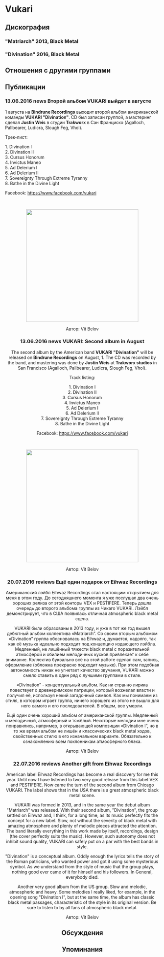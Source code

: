 # Vukari



## Дискография

### "Matriarch" 2013, Black Metal



### "Divination" 2016, Black Metal




## Отношения с другими группами


## Публикации

### 13.06.2016 news Второй альбом VUKARI выйдет в августе

<p>1 августа на <strong>Bindrune Recordings</strong> выходит второй альбом американской команды <strong>VUKARI "Divination"</strong>.&nbsp;CD был записан группой, а мастеринг сделал <strong>Justin Weis</strong>&nbsp;в студии&nbsp;<strong>Trakworx</strong> в Сан Франциско (Agalloch, Pallbearer, Ludicra, Slough Feg, Vhol). </p><p>Трек-лист:</p><p>1. Divination I<br>2. Divination II <br>3. Cursus Honorum <br>4. Invictus Maneo <br>5. Ad Delerium I<br>6. Ad Delerium II <br>7. Sovereignty Through Extreme Tyranny <br>8. Bathe in the Divine Light</p><p>Facebook: <a href="https://www.facebook.com/vukari">https://www.facebook.com/vukari</a></p><p>&nbsp;<center><img width="366" height="366" src="/images/news_rus/2016.06/29327.jpg" border="0"></p>
Автор: Vit Belov

### 13.06.2016 news VUKARI: Second album in August

<p>The second album by the American band <strong>VUKARI "Divination"</strong> will be released on<strong> Bindrune Recordings</strong> on August, 1. The CD was recorded by the band, and mastering was done by <strong>Justin Weis</strong> at <strong>Trakworx studios</strong> in San Francisco (Agalloch, Pallbearer, Ludicra, Slough Feg, Vhol).</p><p>Track listing:</p><p>1. Divination I<br>2. Divination II <br>3. Cursus Honorum <br>4. Invictus Maneo <br>5. Ad Delerium I<br>6. Ad Delerium II <br>7. Sovereignty Through Extreme Tyranny <br>8. Bathe in the Divine Light</p><p>Facebook: <a href="https://www.facebook.com/vukari">https://www.facebook.com/vukari</a></p><p>&nbsp;<center><img width="366" height="366" src="/images/news_rus/2016.06/29327.jpg" border="0"><p></p></center>
Автор: Vit Belov

### 20.07.2016 reviews Ещё один подарок от Eihwaz Recordings

<p>Американский лэйбл Eihwaz Recordings стал настоящим открытием для меня в этом году. До сегодняшнего момента я уже послушал два очень хороших релиза от этой конторы VEX и PESTIFERE. Теперь дошла очередь до второго альбома группы из Чикаго VUKARI. Лэйбл демонстрирует, что в США появилась отличная atmospheric black metal сцена.</p><p>VUKARI были образованы в 2013 году, и уже в тот же год вышел дебютный альбом коллектива «Matriarch”. Со своим вторым альбомом «Divination” группа обосновалась на Eihwaz и, думается, надолго, так как её музыка идеально подходит под концепцию издающего лэйбла. Медленный, не лишённый тяжести black metal с поразительной атмосферой и обилием мелодичных кусков привлекает к себе внимание. Коллектив буквально всё на этой работе сделал сам, запись, оформление (обложка прекрасно подходит музыке). При этом подобная автономность никак не угнетает качество звучания, VUKARI можно смело ставить в один ряд с лучшими группами в стиле.</p><p>«Divination” - концептуальный альбом. Как ни странно лирика повествует о древнеримском патриции, который возжелал власти и получил её, используя некий загадочный символ. Как мы понимаем из стиля, в котором играет группа, ничего хорошего из этого не вышло для него самого и его последователей. В общем, все умерли.</p><p>Ещё один очень хороший альбом от американской группы. Медленный и мелодичный, атмосферный и тяжёлый. Некоторые мелодии мне очень понравились, например, в открывающей композиции «Divination I”, но в то же время альбом не лишён и классических black metal ходов, свойственных стилю в его изначальном варианте. Обязательно к ознакомлению всем поклонникам атмосферного блэка.</p>
Автор: Vit Belov

### 22.07.2016 reviews Another gift from Eihwaz Recordings

<p>American label Eihwaz Recordings has become a real discovery for me this year. Until now I have listened to two very good release from this label VEX and PESTIFERE. Now came the turn of the second album from Chicago VUKARI. The label shows that in the USA there is a great atmospheric black metal scene.</p><p>VUKARI was formed in 2013, and in the same year the debut album "Matriarch" was released. With their second album, "Divination", the group settled on Eihwaz and, I think, for a long time, as its music perfectly fits the concept for a new label. Slow, not without the severity of black metal with amazing atmosphere and plenty of melodic pieces attracted the attention. The band literally everything in this work made by itself, recordings, design (the cover perfectly suits the music). However, such autonomy does not inhibit sound quality, VUKARI can safely put on a par with the best bands in style.</p><p>"Divination" is a conceptual album. Oddly enough the lyrics tells the story of the Roman patricians, who wanted power and got it using some mysterious symbol. As we understand from the style of music that the group plays, nothing good ever came of it for himself and his followers. In General, everybody died.</p><p>Another very good album from the US group. Slow and melodic, atmospheric and heavy. Some melodies I really liked, for example, in the opening song "Divination I", but at the same time, the album has classic black metal passages, characteristic of the style in its original version. Be sure to listen to by all fans of atmospheric black metal.</p>
Автор: Vit Belov


## Обсуждения


## Упоминания

